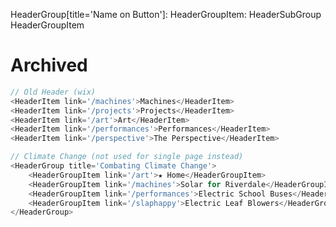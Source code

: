 HeaderGroup[title='Name on Button']:
    HeaderGroupItem:
    HeaderSubGroup
        HeaderGroupItem





# Archived
```js
// Old Header (wix)
<HeaderItem link='/machines'>Machines</HeaderItem>
<HeaderItem link='/projects'>Projects</HeaderItem>
<HeaderItem link='/art'>Art</HeaderItem>
<HeaderItem link='/performances'>Performances</HeaderItem>
<HeaderItem link='/perspective'>The Perspective</HeaderItem>

// Climate Change (not used for single page instead)
<HeaderGroup title='Combating Climate Change'>
    <HeaderGroupItem link='/art'>★ Home</HeaderGroupItem>
    <HeaderGroupItem link='/machines'>Solar for Riverdale</HeaderGroupItem>
    <HeaderGroupItem link='/performances'>Electric School Buses</HeaderGroupItem>
    <HeaderGroupItem link='/slaphappy'>Electric Leaf Blowers</HeaderGroupItem>
</HeaderGroup>
```
